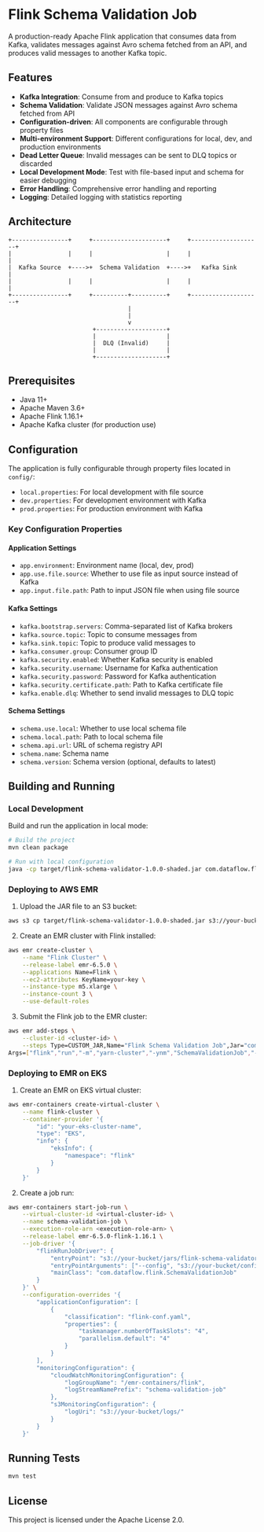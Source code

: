 # Flink Schema Validation Job

A production-ready Apache Flink application that consumes data from Kafka, validates messages against Avro schema fetched from an API, and produces valid messages to another Kafka topic.

## Features

- **Kafka Integration**: Consume from and produce to Kafka topics
- **Schema Validation**: Validate JSON messages against Avro schema fetched from API
- **Configuration-driven**: All components are configurable through property files
- **Multi-environment Support**: Different configurations for local, dev, and production environments
- **Dead Letter Queue**: Invalid messages can be sent to DLQ topics or discarded
- **Local Development Mode**: Test with file-based input and schema for easier debugging
- **Error Handling**: Comprehensive error handling and reporting
- **Logging**: Detailed logging with statistics reporting

## Architecture

```
+----------------+     +---------------------+     +--------------------+
|                |     |                     |     |                    |
|  Kafka Source  +---->+  Schema Validation  +---->+   Kafka Sink      |
|                |     |                     |     |                    |
+----------------+     +----------+----------+     +--------------------+
                                  |
                                  |
                                  v
                        +--------------------+
                        |                    |
                        |  DLQ (Invalid)     |
                        |                    |
                        +--------------------+

```

## Prerequisites

- Java 11+
- Apache Maven 3.6+
- Apache Flink 1.16.1+
- Apache Kafka cluster (for production use)

## Configuration

The application is fully configurable through property files located in `config/`:

- `local.properties`: For local development with file source
- `dev.properties`: For development environment with Kafka
- `prod.properties`: For production environment with Kafka

### Key Configuration Properties

#### Application Settings
- `app.environment`: Environment name (local, dev, prod)
- `app.use.file.source`: Whether to use file as input source instead of Kafka
- `app.input.file.path`: Path to input JSON file when using file source

#### Kafka Settings
- `kafka.bootstrap.servers`: Comma-separated list of Kafka brokers
- `kafka.source.topic`: Topic to consume messages from
- `kafka.sink.topic`: Topic to produce valid messages to
- `kafka.consumer.group`: Consumer group ID
- `kafka.security.enabled`: Whether Kafka security is enabled
- `kafka.security.username`: Username for Kafka authentication
- `kafka.security.password`: Password for Kafka authentication
- `kafka.security.certificate.path`: Path to Kafka certificate file
- `kafka.enable.dlq`: Whether to send invalid messages to DLQ topic

#### Schema Settings
- `schema.use.local`: Whether to use local schema file
- `schema.local.path`: Path to local schema file
- `schema.api.url`: URL of schema registry API
- `schema.name`: Schema name
- `schema.version`: Schema version (optional, defaults to latest)

## Building and Running

### Local Development

Build and run the application in local mode:

```bash
# Build the project
mvn clean package

# Run with local configuration
java -cp target/flink-schema-validator-1.0.0-shaded.jar com.dataflow.flink.SchemaValidationJob --config config/local.properties
```

### Deploying to AWS EMR

1. Upload the JAR file to an S3 bucket:
```bash
aws s3 cp target/flink-schema-validator-1.0.0-shaded.jar s3://your-bucket/jars/
```

2. Create an EMR cluster with Flink installed:
```bash
aws emr create-cluster \
    --name "Flink Cluster" \
    --release-label emr-6.5.0 \
    --applications Name=Flink \
    --ec2-attributes KeyName=your-key \
    --instance-type m5.xlarge \
    --instance-count 3 \
    --use-default-roles
```

3. Submit the Flink job to the EMR cluster:
```bash
aws emr add-steps \
    --cluster-id <cluster-id> \
    --steps Type=CUSTOM_JAR,Name="Flink Schema Validation Job",Jar="command-runner.jar",\
Args=["flink","run","-m","yarn-cluster","-ynm","SchemaValidationJob","-c","com.dataflow.flink.SchemaValidationJob","s3://your-bucket/jars/flink-schema-validator-1.0.0-shaded.jar","--config","s3://your-bucket/config/prod.properties"]
```

### Deploying to EMR on EKS

1. Create an EMR on EKS virtual cluster:
```bash
aws emr-containers create-virtual-cluster \
    --name flink-cluster \
    --container-provider '{
        "id": "your-eks-cluster-name",
        "type": "EKS",
        "info": {
            "eksInfo": {
                "namespace": "flink"
            }
        }
    }'
```

2. Create a job run:
```bash
aws emr-containers start-job-run \
    --virtual-cluster-id <virtual-cluster-id> \
    --name schema-validation-job \
    --execution-role-arn <execution-role-arn> \
    --release-label emr-6.5.0-flink-1.16.1 \
    --job-driver '{
        "flinkRunJobDriver": {
            "entryPoint": "s3://your-bucket/jars/flink-schema-validator-1.0.0-shaded.jar",
            "entryPointArguments": ["--config", "s3://your-bucket/config/prod.properties"],
            "mainClass": "com.dataflow.flink.SchemaValidationJob"
        }
    }' \
    --configuration-overrides '{
        "applicationConfiguration": [
            {
                "classification": "flink-conf.yaml",
                "properties": {
                    "taskmanager.numberOfTaskSlots": "4",
                    "parallelism.default": "4"
                }
            }
        ],
        "monitoringConfiguration": {
            "cloudWatchMonitoringConfiguration": {
                "logGroupName": "/emr-containers/flink",
                "logStreamNamePrefix": "schema-validation-job"
            },
            "s3MonitoringConfiguration": {
                "logUri": "s3://your-bucket/logs/"
            }
        }
    }'
```

## Running Tests

```bash
mvn test
```

## License

This project is licensed under the Apache License 2.0.